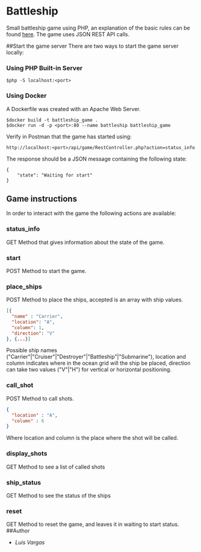 # Battleship
Small battleship game using PHP, an explanation of the basic rules can be found [here](https://www.hasbro.com/common/instruct/Battleship.PDF).
The game uses JSON REST API calls. 

##Start the game server
There are two ways to start the game server locally:
### Using PHP Built-in Server
```
$php -S localhost:<port>
``` 
### Using Docker
A Dockerfile was created with an Apache Web Server.
```
$docker build -t battleship_game .
$docker run -d -p <port>:80 --name battleship battleship_game
```

Verify in Postman that the game has started using:
```
http://localhost:<port>/api/game/RestController.php?action=status_info
```
The response should be a JSON message containing the following state:
```
{
    "state": "Waiting for start"
}
```
## Game instructions
In order to interact with the game the following actions are available:
### status_info
GET Method that gives information about the state of the game.
### start
POST Method to start the game.
### place_ships
POST Method to place the ships, accepted is an array with ship values.
```json
[{
  "name" : "Carrier",
  "location": "A",
  "column": 1,
  "direction": "V"
}, {...}]
```
Possible ship names ("Carrier"|"Cruiser"|"Destroyer"|"Battleship"|"Submarine"), location and 
column indicates where in the ocean grid will the ship be placed, direction can take two values
("V"|"H") for vertical or horizontal positioning.

### call_shot
POST Method to call shots.
```json
{
  "location" : "A",
  "column" : 6
}
```
Where location and column is the place where the shot will be called.
### display_shots
GET Method to see a list of called shots
### ship_status
GET Method to see the status of the ships
### reset
GET Method to reset the game, and leaves it in waiting to start status.
##Author
- *Luis Vargas*